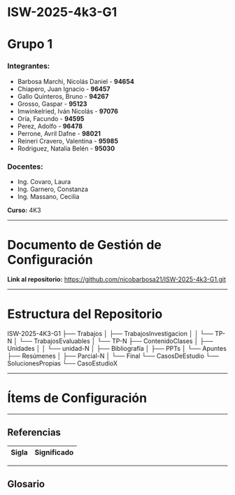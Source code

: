 # ISW-2025-4k3-G1

# Grupo 1

### Integrantes:
- Barbosa Marchi, Nicolás Daniel - **94654**
- Chiapero, Juan Ignacio - **96457**
- Gallo Quinteros, Bruno - **94267**
- Grosso, Gaspar - **95123**
- Imwinkelried, Iván Nicolás - **97076**
- Oría, Facundo - **94595**
- Perez, Adolfo - **96478**
- Perrone, Avril Dafne - **98021**
- Reineri Cravero, Valentina - **95985**
- Rodriguez, Natalia Belén - **95030**

### Docentes:
- Ing. Covaro, Laura
- Ing. Garnero, Constanza
- Ing. Massano, Cecilia

**Curso:** 4K3

---

# Documento de Gestión de Configuración

**Link al repositorio:** https://github.com/nicobarbosa21/ISW-2025-4k3-G1.git

---

# Estructura del Repositorio

ISW-2025-4K3-G1
├── Trabajos
│ ├── TrabajosInvestigacion
│ │ └── TP-N
│ └── TrabajosEvaluables
│ └── TP-N
├── ContenidoClases
│ ├── Unidades
│ │ └── unidad-N
│ ├── Bibliografía
│ ├── PPTs
│ └── Apuntes
├── Resúmenes
│ ├── Parcial-N
│ └── Final
└── CasosDeEstudio
└── SolucionesPropias
└── CasoEstudioX

---

# Ítems de Configuración


---

## Referencias

| Sigla     | Significado                                                                 |
|-----------|-----------------------------------------------------------------------------|

---

## Glosario
